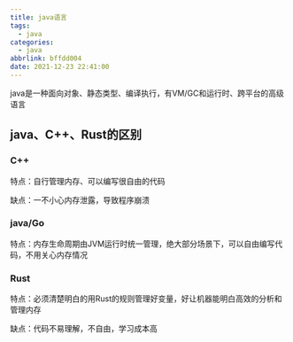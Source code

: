 ```yaml
---
title: java语言
tags:
  - java
categories:
  - java
abbrlink: bffdd004
date: 2021-12-23 22:41:00
---
```


java是一种面向对象、静态类型、编译执行，有VM/GC和运行时、跨平台的高级语言

## java、C++、Rust的区别
### C++

特点：自行管理内存、可以编写很自由的代码

缺点：一不小心内存泄露，导致程序崩溃

### java/Go

特点：内存生命周期由JVM运行时统一管理，绝大部分场景下，可以自由编写代码，不用关心内存情况

### Rust

特点：必须清楚明白的用Rust的规则管理好变量，好让机器能明白高效的分析和管理内存

缺点：代码不易理解，不自由，学习成本高

